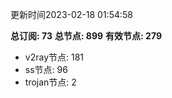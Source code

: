 更新时间2023-02-18 01:54:58

**总订阅: 73**
**总节点: 899**
**有效节点: 279**
- v2ray节点: 181
- ss节点: 96
- trojan节点: 2
